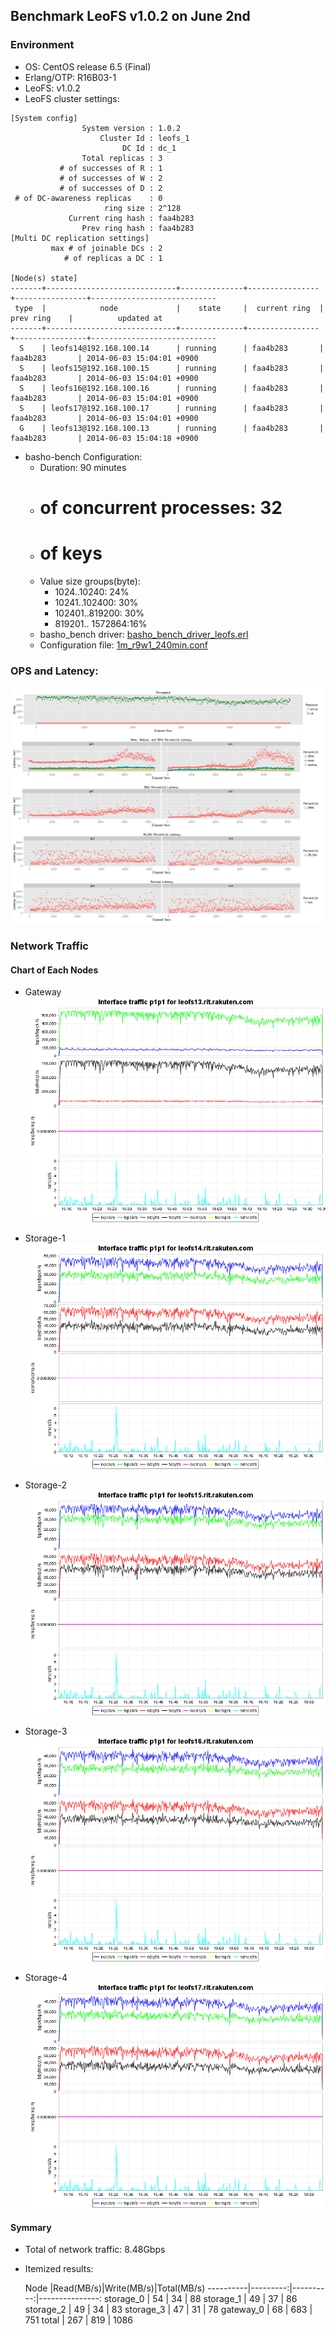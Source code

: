 ## Benchmark LeoFS v1.0.2 on June 2nd

### Environment

* OS: CentOS release 6.5 (Final)
* Erlang/OTP: R16B03-1
* LeoFS: v1.0.2
* LeoFS cluster settings:

```
[System config]
                System version : 1.0.2
                    Cluster Id : leofs_1
                         DC Id : dc_1
                Total replicas : 3
           # of successes of R : 1
           # of successes of W : 2
           # of successes of D : 2
 # of DC-awareness replicas    : 0
                     ring size : 2^128
             Current ring hash : faa4b283
                Prev ring hash : faa4b283
[Multi DC replication settings]
         max # of joinable DCs : 2
            # of replicas a DC : 1

[Node(s) state]
-------+-----------------------------+--------------+----------------+----------------+----------------------------
 type  |            node             |    state     |  current ring  |   prev ring    |          updated at
-------+-----------------------------+--------------+----------------+----------------+----------------------------
  S    | leofs14@192.168.100.14      | running      | faa4b283       | faa4b283       | 2014-06-03 15:04:01 +0900
  S    | leofs15@192.168.100.15      | running      | faa4b283       | faa4b283       | 2014-06-03 15:04:01 +0900
  S    | leofs16@192.168.100.16      | running      | faa4b283       | faa4b283       | 2014-06-03 15:04:01 +0900
  S    | leofs17@192.168.100.17      | running      | faa4b283       | faa4b283       | 2014-06-03 15:04:01 +0900
  G    | leofs13@192.168.100.13      | running      | faa4b283       | faa4b283       | 2014-06-03 15:04:18 +0900
```

* basho-bench Configuration:
    * Duration: 90 minutes
    * # of concurrent processes: 32
    * # of keys
    * Value size groups(byte):
        *   1024..10240:   24%
        *  10241..102400:  30%
        * 102401..819200:  30%
        * 819201.. 1572864:16%
    * basho_bench driver: [basho_bench_driver_leofs.erl](https://github.com/leo-project/leofs/blob/develop/test/src/basho_bench_driver_leofs.erl)
    * Configuration file: [1m_r9w1_240min.conf](tests/1m_r9w1_ssd/20140603_150724/1m_r9w1_240min.conf)

### OPS and Latency:

![ops-latency](tests/1m_r9w1_ssd/20140603_150724/summary.png)

### Network Traffic
#### Chart of Each Nodes

* Gateway
![Gateway](tests/1m_r9w1_ssd/leofs13_20140603_150716/sar_20140603_150716.png_p1p1-if1.png)

* Storage-1
![Storage-1](tests/1m_r9w1_ssd/leofs14_20140603_150647/sar_20140603_150647.png_p1p1-if1.png)

* Storage-2
![Storage-2](tests/1m_r9w1_ssd/leofs15_20140603_150646/sar_20140603_150646.png_p1p1-if1.png)

* Storage-3
![Storage-3](tests/1m_r9w1_ssd/leofs16_20140603_150642/sar_20140603_150642.png_p1p1-if1.png)

* Storage-4
![Storage-4](tests/1m_r9w1_ssd/leofs17_20140603_150646/sar_20140603_150646.png_p1p1-if1.png)


#### Symmary

* Total of network traffic: 8.48Gbps
* Itemized results:

   Node   |Read(MB/s)|Write(MB/s)|Total(MB/s)
----------|---------:|----------:|---------------:
storage_0 |       54 |        34 |       88
storage_1 |       49 |        37 |       86
storage_2 |       49 |        34 |       83
storage_3 |       47 |        31 |       78
gateway_0 |       68 |       683 |      751
total     |      267 |       819 |     1086
